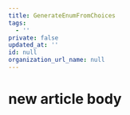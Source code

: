 ```yaml
---
title: GenerateEnumFromChoices
tags:
  - ''
private: false
updated_at: ''
id: null
organization_url_name: null
---
```

# new article body
